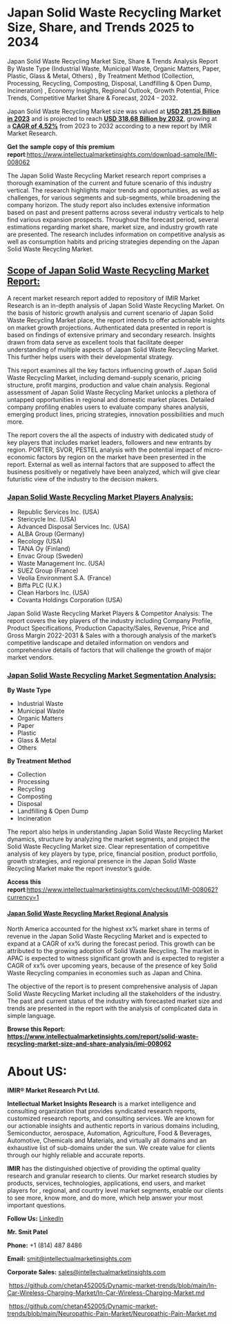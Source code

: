 <h1><span data-teams="true">Japan&nbsp;</span>Solid Waste Recycling&nbsp;<span data-teams="true">Market Size, Share, and Trends 2025 to 2034<br /></span></h1>
<p>Japan Solid Waste Recycling Market Size, Share &amp; Trends Analysis Report By Waste Type (Industrial Waste, Municipal Waste, Organic Matters, Paper, Plastic, Glass &amp; Metal, Others) , By Treatment Method (Collection, Processing, Recycling, Composting, Disposal, Landfilling &amp; Open Dump, Incineration) , Economy Insights, Regional Outlook, Growth Potential, Price Trends, Competitive Market Share &amp; Forecast, 2024 - 2032.</p>
<p>Japan Solid Waste Recycling Market size was valued at&nbsp;<strong><u>USD 281.25 Billion in 2023</u></strong>&nbsp;and is projected to reach&nbsp;<strong><u>USD 318.68 Billion by 2032</u></strong>, growing at a&nbsp;<strong><u>CAGR of 4.52%</u></strong>&nbsp;from 2023 to 2032 according to a new report by IMIR Market Research.</p>
<p>𝐆𝐞𝐭 𝐭𝐡𝐞 𝐬𝐚𝐦𝐩𝐥𝐞 𝐜𝐨𝐩𝐲 𝐨𝐟 𝐭𝐡𝐢𝐬 𝐩𝐫𝐞𝐦𝐢𝐮𝐦 𝐫𝐞𝐩𝐨𝐫𝐭:<a href="https://www.intellectualmarketinsights.com/download-sample/IMI-008062">https://www.intellectualmarketinsights.com/download-sample/IMI-008062</a>&nbsp;</p>
<p>The Japan Solid Waste Recycling Market research report comprises a thorough examination of the current and future scenario of this industry vertical. The research highlights major trends and opportunities, as well as challenges, for various segments and sub-segments, while broadening the company horizon. The study report also includes extensive information based on past and present patterns across several industry verticals to help find various expansion prospects. Throughout the forecast period, several estimations regarding market share, market size, and industry growth rate are presented. The research includes information on competitive analysis as well as consumption habits and pricing strategies depending on the Japan Solid Waste Recycling Market.</p>
<h2><u>Scope of Japan Solid Waste Recycling Market Report:</u></h2>
<p>A recent market research report added to repository of IMIR Market Research is an in-depth analysis of Japan Solid Waste Recycling Market. On the basis of historic growth analysis and current scenario of Japan Solid Waste Recycling Market place, the report intends to offer actionable insights on market growth projections. Authenticated data presented in report is based on findings of extensive primary and secondary research. Insights drawn from data serve as excellent tools that facilitate deeper understanding of multiple aspects of Japan Solid Waste Recycling Market. This further helps users with their developmental strategy.</p>
<p>This report examines all the key factors influencing growth of Japan Solid Waste Recycling Market, including demand-supply scenario, pricing structure, profit margins, production and value chain analysis. Regional assessment of Japan Solid Waste Recycling Market unlocks a plethora of untapped opportunities in regional and domestic market places. Detailed company profiling enables users to evaluate company shares analysis, emerging product lines, pricing strategies, innovation possibilities and much more.</p>
<p>The report covers the all the aspects of industry with dedicated study of key players that includes market leaders, followers and new entrants by region. PORTER, SVOR, PESTEL analysis with the potential impact of micro-economic factors by region on the market have been presented in the report. External as well as internal factors that are supposed to affect the business positively or negatively have been analyzed, which will give clear futuristic view of the industry to the decision makers.</p>
<h3><strong><u>Japan Solid Waste Recycling Market Players Analysis:</u></strong></h3>
<ul>
<li>Republic Services Inc. (USA)</li>
<li>Stericycle Inc. (USA)</li>
<li>Advanced Disposal Services Inc. (USA)</li>
<li>ALBA Group (Germany)</li>
<li>Recology (USA)</li>
<li>TANA Oy (Finland)</li>
<li>Envac Group (Sweden)</li>
<li>Waste Management Inc. (USA)</li>
<li>SUEZ Group (France)</li>
<li>Veolia Environment S.A. (France)</li>
<li>Biffa PLC (U.K.)</li>
<li>Clean Harbors Inc. (USA)</li>
<li>Covanta Holdings Corporation (USA)</li>
</ul>
<p>Japan Solid Waste Recycling Market Players &amp; Competitor Analysis: The report covers the key players of the industry including Company Profile, Product Specifications, Production Capacity/Sales, Revenue, Price and Gross Margin 2022-2031 &amp; Sales with a thorough analysis of the market&rsquo;s competitive landscape and detailed information on vendors and comprehensive details of factors that will challenge the growth of major market vendors.</p>
<h3><strong><u>Japan Solid Waste Recycling Market Segmentation Analysis:</u></strong></h3>
<p><strong>By Waste Type</strong></p>
<ul>
<li>Industrial Waste</li>
<li>Municipal Waste</li>
<li>Organic Matters</li>
<li>Paper</li>
<li>Plastic</li>
<li>Glass &amp; Metal</li>
<li>Others</li>
</ul>
<p><strong>By Treatment Method</strong></p>
<ul>
<li>Collection</li>
<li>Processing</li>
<li>Recycling</li>
<li>Composting</li>
<li>Disposal</li>
<li>Landfilling &amp; Open Dump</li>
<li>Incineration</li>
</ul>
<p>The report also helps in understanding Japan Solid Waste Recycling Market dynamics, structure by analyzing the market segments, and project the Solid Waste Recycling&nbsp;Market size. Clear representation of competitive analysis of key players by type, price, financial position, product portfolio, growth strategies, and regional presence in the Japan Solid Waste Recycling Market make the report investor&rsquo;s guide.</p>
<p>𝐀𝐜𝐜𝐞𝐬𝐬 𝐭𝐡𝐢𝐬 𝐫𝐞𝐩𝐨𝐫𝐭:<a href="https://www.intellectualmarketinsights.com/checkout/IMI-008062?currency=1">https://www.intellectualmarketinsights.com/checkout/IMI-008062?currency=1</a>&nbsp;</p>
<h4><strong><u> Japan Solid Waste Recycling Market Regional Analysis</u></strong></h4>
<p>North America accounted for the highest xx% market share in terms of revenue in the Japan Solid Waste Recycling Market and is expected to expand at a CAGR of xx% during the forecast period. This growth can be attributed to the growing adoption of Solid Waste Recycling. The market in APAC is expected to witness significant growth and is expected to register a CAGR of xx% over upcoming years, because of the presence of key Solid Waste Recycling companies in economies such as Japan and China.</p>
<p>The objective of the report is to present comprehensive analysis of Japan Solid Waste Recycling Market including all the stakeholders of the industry. The past and current status of the industry with forecasted market size and trends are presented in the report with the analysis of complicated data in simple language.</p>
<p><strong>Browse this Report:&nbsp; <a href="https://www.intellectualmarketinsights.com/report/solid-waste-recycling-market-size-and-share-analysis/imi-008062">https://www.intellectualmarketinsights.com/report/solid-waste-recycling-market-size-and-share-analysis/imi-008062</a>&nbsp;</strong></p>
<h1>About US:</h1>
<p><strong>IMIR&reg; Market Research Pvt Ltd.</strong></p>
<p><strong>Intellectual Market Insights Research</strong> is a market intelligence and consulting organization that provides syndicated research reports, customized research reports, and consulting services. We are known for our actionable insights and authentic reports in various domains including, Semiconductor, aerospace, Automation, Agriculture, Food &amp; Beverages, Automotive, Chemicals and Materials, and virtually all domains and an exhaustive list of sub-domains under the sun. We create value for clients through our highly reliable and accurate reports.</p>
<p><strong>IMIR</strong> has the distinguished objective of providing the optimal quality research and granular research to clients. Our market research studies by products, services, technologies, applications, end users, and market players for , regional, and country level market segments, enable our clients to see more, know more, and do more, which help answer your most important questions.</p>
<p><strong>Follow Us:</strong> <a href="https://in.linkedin.com/company/imir-market-research">LinkedIn</a></p>
<p><strong>Mr. Smit Patel</strong></p>
<p><strong>Phone:</strong> +1 (814) 487 8486</p>
<p><strong>Email:</strong> <a href="mailto:smit@intellectualmarketinsights.com">smit@intellectualmarketinsights.com</a></p>
<p><strong>Corporate Sales:</strong> <a href="mailto:sales@intellectualmarketinsights.com">sales@intellectualmarketinsights.com</a></p>
<p>&nbsp;<a href="https://github.com/chetan452005/Dynamic-market-trends/blob/main/In-Car-Wireless-Charging-Market/In-Car-Wireless-Charging-Market.md">https://github.com/chetan452005/Dynamic-market-trends/blob/main/In-Car-Wireless-Charging-Market/In-Car-Wireless-Charging-Market.md</a>&nbsp;</p>
<p>&nbsp;<a href="https://github.com/chetan452005/Dynamic-market-trends/blob/main/Neuropathic-Pain-Market/Neuropathic-Pain-Market.md">https://github.com/chetan452005/Dynamic-market-trends/blob/main/Neuropathic-Pain-Market/Neuropathic-Pain-Market.md</a>&nbsp;</p>
